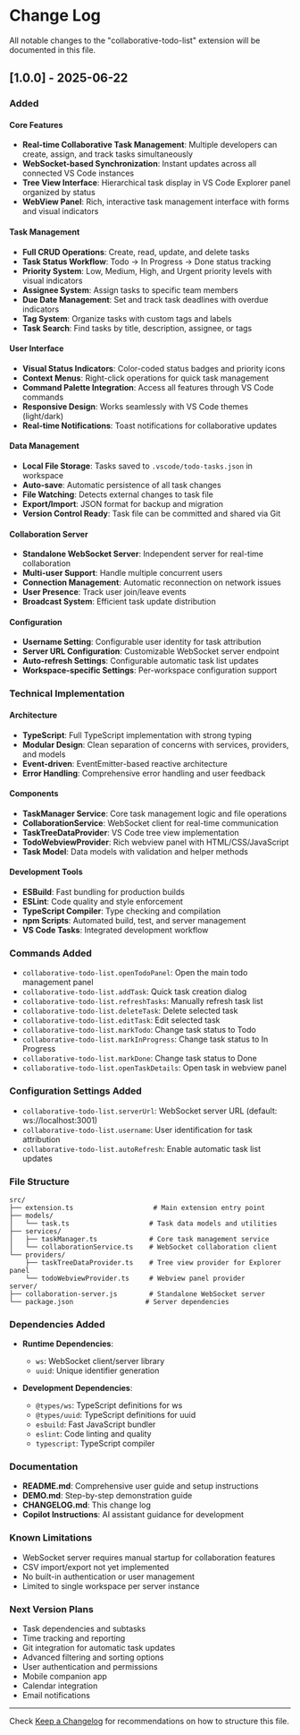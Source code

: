 # Change Log

All notable changes to the "collaborative-todo-list" extension will be documented in this file.

## [1.0.0] - 2025-06-22

### Added

#### Core Features

- **Real-time Collaborative Task Management**: Multiple developers can create, assign, and track tasks simultaneously
- **WebSocket-based Synchronization**: Instant updates across all connected VS Code instances
- **Tree View Interface**: Hierarchical task display in VS Code Explorer panel organized by status
- **WebView Panel**: Rich, interactive task management interface with forms and visual indicators

#### Task Management

- **Full CRUD Operations**: Create, read, update, and delete tasks
- **Task Status Workflow**: Todo → In Progress → Done status tracking
- **Priority System**: Low, Medium, High, and Urgent priority levels with visual indicators
- **Assignee System**: Assign tasks to specific team members
- **Due Date Management**: Set and track task deadlines with overdue indicators
- **Tag System**: Organize tasks with custom tags and labels
- **Task Search**: Find tasks by title, description, assignee, or tags

#### User Interface

- **Visual Status Indicators**: Color-coded status badges and priority icons
- **Context Menus**: Right-click operations for quick task management
- **Command Palette Integration**: Access all features through VS Code commands
- **Responsive Design**: Works seamlessly with VS Code themes (light/dark)
- **Real-time Notifications**: Toast notifications for collaborative updates

#### Data Management

- **Local File Storage**: Tasks saved to `.vscode/todo-tasks.json` in workspace
- **Auto-save**: Automatic persistence of all task changes
- **File Watching**: Detects external changes to task file
- **Export/Import**: JSON format for backup and migration
- **Version Control Ready**: Task file can be committed and shared via Git

#### Collaboration Server

- **Standalone WebSocket Server**: Independent server for real-time collaboration
- **Multi-user Support**: Handle multiple concurrent users
- **Connection Management**: Automatic reconnection on network issues
- **User Presence**: Track user join/leave events
- **Broadcast System**: Efficient task update distribution

#### Configuration

- **Username Setting**: Configurable user identity for task attribution
- **Server URL Configuration**: Customizable WebSocket server endpoint
- **Auto-refresh Settings**: Configurable automatic task list updates
- **Workspace-specific Settings**: Per-workspace configuration support

### Technical Implementation

#### Architecture

- **TypeScript**: Full TypeScript implementation with strong typing
- **Modular Design**: Clean separation of concerns with services, providers, and models
- **Event-driven**: EventEmitter-based reactive architecture
- **Error Handling**: Comprehensive error handling and user feedback

#### Components

- **TaskManager Service**: Core task management logic and file operations
- **CollaborationService**: WebSocket client for real-time communication
- **TaskTreeDataProvider**: VS Code tree view implementation
- **TodoWebviewProvider**: Rich webview panel with HTML/CSS/JavaScript
- **Task Model**: Data models with validation and helper methods

#### Development Tools

- **ESBuild**: Fast bundling for production builds
- **ESLint**: Code quality and style enforcement
- **TypeScript Compiler**: Type checking and compilation
- **npm Scripts**: Automated build, test, and server management
- **VS Code Tasks**: Integrated development workflow

### Commands Added

- `collaborative-todo-list.openTodoPanel`: Open the main todo management panel
- `collaborative-todo-list.addTask`: Quick task creation dialog
- `collaborative-todo-list.refreshTasks`: Manually refresh task list
- `collaborative-todo-list.deleteTask`: Delete selected task
- `collaborative-todo-list.editTask`: Edit selected task
- `collaborative-todo-list.markTodo`: Change task status to Todo
- `collaborative-todo-list.markInProgress`: Change task status to In Progress
- `collaborative-todo-list.markDone`: Change task status to Done
- `collaborative-todo-list.openTaskDetails`: Open task in webview panel

### Configuration Settings Added

- `collaborative-todo-list.serverUrl`: WebSocket server URL (default: ws://localhost:3001)
- `collaborative-todo-list.username`: User identification for task attribution
- `collaborative-todo-list.autoRefresh`: Enable automatic task list updates

### File Structure

```
src/
├── extension.ts                    # Main extension entry point
├── models/
│   └── task.ts                    # Task data models and utilities
├── services/
│   ├── taskManager.ts             # Core task management service
│   └── collaborationService.ts    # WebSocket collaboration client
└── providers/
    ├── taskTreeDataProvider.ts    # Tree view provider for Explorer panel
    └── todoWebviewProvider.ts     # Webview panel provider
server/
├── collaboration-server.js        # Standalone WebSocket server
└── package.json                  # Server dependencies
```

### Dependencies Added

- **Runtime Dependencies**:

  - `ws`: WebSocket client/server library
  - `uuid`: Unique identifier generation

- **Development Dependencies**:
  - `@types/ws`: TypeScript definitions for ws
  - `@types/uuid`: TypeScript definitions for uuid
  - `esbuild`: Fast JavaScript bundler
  - `eslint`: Code linting and quality
  - `typescript`: TypeScript compiler

### Documentation

- **README.md**: Comprehensive user guide and setup instructions
- **DEMO.md**: Step-by-step demonstration guide
- **CHANGELOG.md**: This change log
- **Copilot Instructions**: AI assistant guidance for development

### Known Limitations

- WebSocket server requires manual startup for collaboration features
- CSV import/export not yet implemented
- No built-in authentication or user management
- Limited to single workspace per server instance

### Next Version Plans

- Task dependencies and subtasks
- Time tracking and reporting
- Git integration for automatic task updates
- Advanced filtering and sorting options
- User authentication and permissions
- Mobile companion app
- Calendar integration
- Email notifications

---

Check [Keep a Changelog](http://keepachangelog.com/) for recommendations on how to structure this file.
